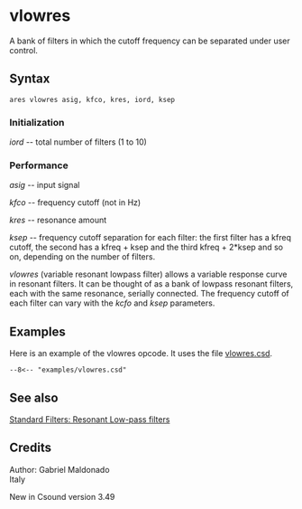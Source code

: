 <!--
id:vlowres
category:Signal Modifiers:Standard Filters:Resonant
-->
# vlowres
A bank of filters in which the cutoff frequency can be separated under user control.

## Syntax
``` csound-orc
ares vlowres asig, kfco, kres, iord, ksep
```

### Initialization

_iord_ -- total number of filters (1 to 10)

### Performance

_asig_ -- input signal

_kfco_ -- frequency cutoff (not in Hz)

_kres_ -- resonance amount

_ksep_ -- frequency cutoff separation for each filter: the first filter has a kfreq cutoff, the second has a kfreq + ksep and the third  kfreq + 2*ksep and so on, depending on the number of filters.

_vlowres_ (variable resonant lowpass filter) allows a variable response curve in resonant filters. It can be thought of as a bank of lowpass resonant filters, each with the same resonance, serially connected. The frequency cutoff of each filter can vary with the _kcfo_ and _ksep_ parameters.

## Examples

Here is an example of the vlowres opcode. It uses the file [vlowres.csd](../../examples/vlowres.csd).

``` csound-csd title="Example of the vlowres opcode." linenums="1"
--8<-- "examples/vlowres.csd"
```

## See also

[Standard Filters: Resonant Low-pass filters](../../sigmod/standard)

## Credits

Author: Gabriel Maldonado<br>
Italy<br>

New in Csound version 3.49
